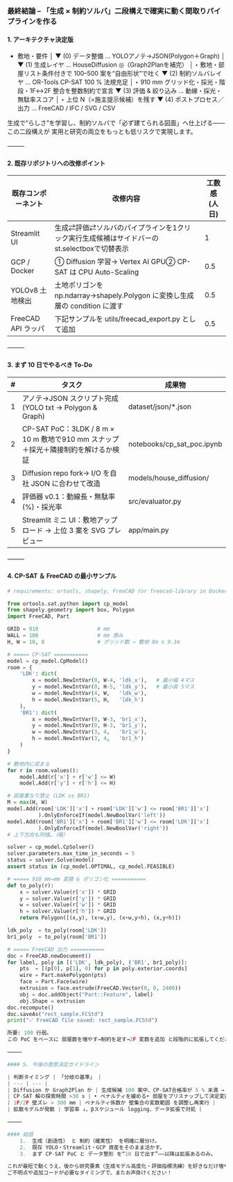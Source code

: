 ### 最終結論 – 「生成 × 制約ソルバ」二段構えで確実に動く間取りパイプラインを作る

#### 1. アーキテクチャ決定版

* 敷地・要件
   │
   ▼
(0) データ整備               … YOLOアノテ→JSON(Polygon＋Graph)
   │
   ▼
(1) 生成レイヤ               … HouseDiffusion ◎（Graph2Planを補完）
   │   ‣ 敷地・部屋リスト条件付きで 100–500 案を“自由形状”で吐く
   ▼
(2) 制約ソルバレイヤ         … OR-Tools CP-SAT 100 % 法規充足
   │   ‣ 910 mm グリッド化・採光・階段・1F↔2F 整合を整数制約で宣言
   ▼
(3) 評価 & 絞り込み          … 動線・採光・無駄率スコア
   │   ‣ 上位 N（=施主提示候補）を残す
   ▼
(4) ポストプロセス／出力     … FreeCAD / IFC / SVG / CSV

生成で“らしさ”を学習し、制約ソルバで「必ず建てられる図面」へ仕上げる——この二段構えが 実用と研究の両立をもっとも低リスクで実現します。

⸻

#### 2. 既存リポジトリへの改修ポイント

| 既存コンポーネント | 改修内容 | 工数感 (人日) |
| --- | --- | --- |
| Streamlit UI | 生成⇄評価⇄ソルバのパイプラインを1クリック実行生成候補はサイドバーのst.selectboxで切替表示 | 1 |
| GCP / Docker | ① Diffusion 学習→ Vertex AI GPU② CP-SAT は CPU Auto-Scaling | 0.5 |
| YOLOv8 土地検出 | 土地ポリゴンを np.ndarray→shapely.Polygon に変換し生成層の condition に渡す | 0.5 |
| FreeCAD API ラッパ | 下記サンプルを utils/freecad_export.py として追加 | 0.5 |

⸻

#### 3. まず 10 日でやるべき To-Do

| # | タスク | 成果物 |
| --- | --- | --- |
| 1 | アノテ→JSON スクリプト完成(YOLO txt → Polygon & Graph) | dataset/json/*.json |
| 2 | CP-SAT PoC：3LDK / 8 m × 10 m 敷地で910 mm スナップ＋採光＋隣接制約を解けるか検証 | notebooks/cp_sat_poc.ipynb |
| 3 | Diffusion repo fork→ I/O を自社 JSON に合わせて改造 | models/house_diffusion/ |
| 4 | 評価器 v0.1：動線長・無駄率 (%)・採光率 | src/evaluator.py |
| 5 | Streamlit ミニ UI：敷地アップロード → 上位 3 案を SVG プレビュー | app/main.py |

⸻

#### 4. CP-SAT ＆ FreeCAD の最小サンプル

```python
# requirements: ortools, shapely, FreeCAD (or freecad-library in Docker)

from ortools.sat.python import cp_model
from shapely.geometry import box, Polygon
import FreeCAD, Part

GRID = 910                   # mm
WALL = 100                   # mm 厚み
H, W = 10, 8                 # グリッド数 → 敷地 8m x 9.1m

# ===== CP-SAT ===========
model = cp_model.CpModel()
room = {
    'LDK': dict(
        x = model.NewIntVar(0, W-4, 'ldk_x'),   # 最小幅 4マス
        y = model.NewIntVar(0, H-5, 'ldk_y'),   # 最小高 5マス
        w = model.NewIntVar(4, W,   'ldk_w'),
        h = model.NewIntVar(5, H,   'ldk_h')
    ),
    'BR1': dict(
        x = model.NewIntVar(0, W-3, 'br1_x'),
        y = model.NewIntVar(0, H-3, 'br1_y'),
        w = model.NewIntVar(3, 4,   'br1_w'),
        h = model.NewIntVar(3, 4,   'br1_h')
    )
}

# 敷地内に収まる
for r in room.values():
    model.Add(r['x'] + r['w'] <= W)
    model.Add(r['y'] + r['h'] <= H)

# 部屋重なり禁止 (LDK vs BR1)
M = max(H, W)
model.Add(room['LDK']['x'] + room['LDK']['w'] <= room['BR1']['x'] 
          ).OnlyEnforceIf(model.NewBoolVar('left'))
model.Add(room['BR1']['x'] + room['BR1']['w'] <= room['LDK']['x'] 
          ).OnlyEnforceIf(model.NewBoolVar('right'))
# 上下方向も同様…（略）

solver = cp_model.CpSolver()
solver.parameters.max_time_in_seconds = 5
status = solver.Solve(model)
assert status in (cp_model.OPTIMAL, cp_model.FEASIBLE)

# ===== 910 mm→mm 変換 & ポリゴン化 ===========
def to_poly(r):
    x = solver.Value(r['x']) * GRID
    y = solver.Value(r['y']) * GRID
    w = solver.Value(r['w']) * GRID
    h = solver.Value(r['h']) * GRID
    return Polygon([(x,y), (x+w,y), (x+w,y+h), (x,y+h)])

ldk_poly  = to_poly(room['LDK'])
br1_poly  = to_poly(room['BR1'])

# ===== FreeCAD 出力 ===========
doc = FreeCAD.newDocument()
for label, poly in [('LDK', ldk_poly), ('BR1', br1_poly)]:
    pts  = [(p[0], p[1], 0) for p in poly.exterior.coords]
    wire = Part.makePolygon(pts)
    face = Part.Face(wire)
    extrusion = face.extrude(FreeCAD.Vector(0, 0, 2400))
    obj = doc.addObject("Part::Feature", label)
    obj.Shape = extrusion
doc.recompute()
doc.saveAs("rect_sample.FCStd")
print("✅ FreeCAD file saved: rect_sample.FCStd")

所要: 100 行弱。
この PoC をベースに 部屋数を増やす→制約を足す→2F 変数を追加 と段階的に拡張してください。

⸻

#### 5. 今後の意思決定ガイドライン

| 判断タイミング | 「分岐の基準」 |
| --- | --- |
| Diffusion か Graph2Plan か | 生成候補 100 案中、CP-SAT合格率が 5 % 未満 → Graph2Plan を追加 |
| CP-SAT 解の探索時間 >30 s | ‣ ペナルティを緩める‣ 部屋をプリスナップして決定変数を削減 |
| 1F/2F 壁ズレ > 300 mm | ペナルティ係数か 壁集合の変数範囲 を調整し再実行 |
| 拡散モデルが発散 | 学習率 ↓、βスケジュール logging、データ拡張で対処 |

⸻

#### 結語
	1.	生成（創造性） と 制約（確実性） を明確に層分け。
	2.	既存 YOLO・Streamlit・GCP 資産をそのまま活かす。
	3.	まず CP-SAT PoC と データ整形 を“10 日で出す”——以降は拡張あるのみ。

これが最短で動くうえ、後から研究要素（生成モデル高度化・評価指標洗練）を好きなだけ増やせるロードマップです。
ご不明点や追加コードが必要なタイミングで、またお声掛けください！